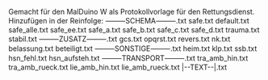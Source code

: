 Gemacht für den MalDuino W als Protokollvorlage für den Rettungsdienst.
Hinzufügen in der Reinfolge:
⸻SCHEMA⸻.txt
safe.txt
default.txt
safe_alle.txt
safe_ee.txt
safe_a.txt
safe_b.txt
safe_c.txt
safe_d.txt
trauma.txt
stabil.txt
⸻ZUSATZ⸻.txt
gcs.txt
opqrst.txt
revers.txt
nk.txt
belassung.txt
beteiligt.txt
⸻SONSTIGE⸻.txt
heim.txt
klp.txt
ssb.txt
hsn_fehl.txt
hsn_aufsteh.txt
⸻TRANSPORT⸻.txt
tra_amb_hin.txt
tra_amb_rueck.txt
lie_amb_hin.txt
lie_amb_rueck.txt
|--TEXT--|.txt
